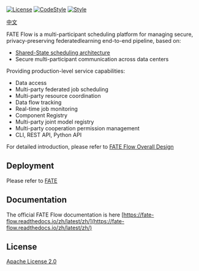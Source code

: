 [![License](https://img.shields.io/badge/License-Apache%202.0-blue.svg)](https://opensource.org/licenses/Apache-2.0) [![CodeStyle](https://img.shields.io/badge/Check%20Style-Google-brightgreen)](https://checkstyle.sourceforge.io/google_style.html) [![Style](https://img.shields.io/badge/Check%20Style-Black-black)](https://checkstyle.sourceforge.io/google_style.html)

[中文](./README.zh.md)

FATE Flow is a multi-participant scheduling platform for managing secure, privacy-preserving federatedlearning end-to-end pipeline, based on:

- [Shared-State scheduling architecture](https://storage.googleapis.com/pub-tools-public-publication-data/pdf/41684.pdf)
- Secure multi-participant communication across data centers

Providing production-level service capabilities:

- Data access
- Multi-party federated job scheduling
- Multi-party resource coordination
- Data flow tracking
- Real-time job monitoring
- Component Registry
- Multi-party joint model registry
- Multi-party cooperation permission management
- CLI, REST API, Python API

For detailed introduction, please refer to [FATE Flow Overall Design](https://fate-flow.readthedocs.io/zh/develop-1.7.0/zh/fate_flow/)

## Deployment

Please refer to [FATE](https://github.com/FederatedAI/FATE)

## Documentation

The official FATE Flow documentation is here [https://fate-flow.readthedocs.io/zh/latest/zh/](https://fate-flow.readthedocs.io/zh/latest/zh/)

## License
[Apache License 2.0](LICENSE)
